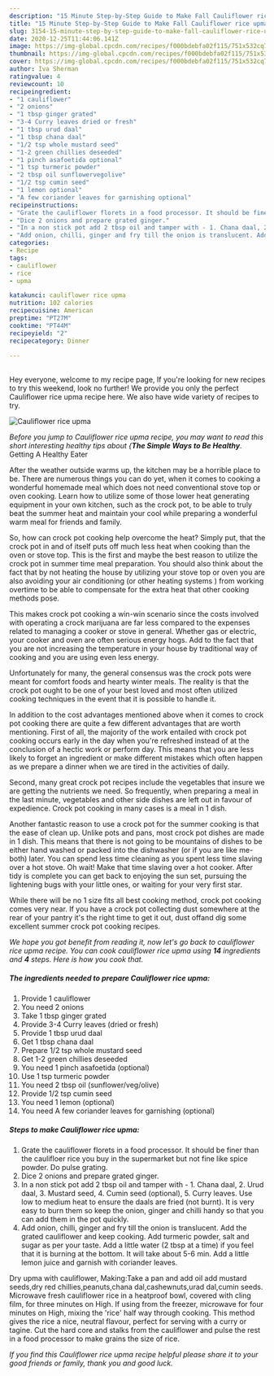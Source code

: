 ```yaml
---
description: "15 Minute Step-by-Step Guide to Make Fall Cauliflower rice upma"
title: "15 Minute Step-by-Step Guide to Make Fall Cauliflower rice upma"
slug: 3154-15-minute-step-by-step-guide-to-make-fall-cauliflower-rice-upma
date: 2020-12-25T11:44:06.141Z
image: https://img-global.cpcdn.com/recipes/f000bdebfa02f115/751x532cq70/cauliflower-rice-upma-recipe-main-photo.jpg
thumbnail: https://img-global.cpcdn.com/recipes/f000bdebfa02f115/751x532cq70/cauliflower-rice-upma-recipe-main-photo.jpg
cover: https://img-global.cpcdn.com/recipes/f000bdebfa02f115/751x532cq70/cauliflower-rice-upma-recipe-main-photo.jpg
author: Iva Sherman
ratingvalue: 4
reviewcount: 10
recipeingredient:
- "1 cauliflower"
- "2 onions"
- "1 tbsp ginger grated"
- "3-4 Curry leaves dried or fresh"
- "1 tbsp urud daal"
- "1 tbsp chana daal"
- "1/2 tsp whole mustard seed"
- "1-2 green chillies deseeded"
- "1 pinch asafoetida optional"
- "1 tsp turmeric powder"
- "2 tbsp oil sunflowervegolive"
- "1/2 tsp cumin seed"
- "1 lemon optional"
- "A few coriander leaves for garnishing optional"
recipeinstructions:
- "Grate the cauliflower florets in a food processor. It should be finer than the caulifloer rice you buy in the supermarket but not fine like spice powder. Do pulse grating."
- "Dice 2 onions and prepare grated ginger."
- "In a non stick pot add 2 tbsp oil and tamper with - 1. Chana daal, 2. Urud daal, 3. Mustard seed, 4. Cumin seed (optional), 5. Curry leaves. Use low to medium heat to ensure the daals are fried (not burnt). It is very easy to burn them so keep the onion, ginger and chilli handy so that you can add them in the pot quickly."
- "Add onion, chilli, ginger and fry till the onion is translucent. Add the grated cauliflower and keep cooking. Add turmeric powder, salt and sugar as per your taste. Add a little water (2 tbsp at a time) if you feel that it is burning at the bottom. It will take about 5-6 min. Add a little lemon juice and garnish with coriander leaves."
categories:
- Recipe
tags:
- cauliflower
- rice
- upma

katakunci: cauliflower rice upma 
nutrition: 102 calories
recipecuisine: American
preptime: "PT27M"
cooktime: "PT44M"
recipeyield: "2"
recipecategory: Dinner

---
```

<br>
Hey everyone, welcome to my recipe page, If you're looking for new recipes to try this weekend, look no further! We provide you only the perfect Cauliflower rice upma recipe here. We also have wide variety of recipes to try.
<br>


![Cauliflower rice upma](https://img-global.cpcdn.com/recipes/f000bdebfa02f115/751x532cq70/cauliflower-rice-upma-recipe-main-photo.jpg)

<i>Before you jump to Cauliflower rice upma recipe, you may want to read this short interesting healthy tips about {<strong>The Simple Ways to Be Healthy</strong>.</i>
Getting A Healthy Eater


After the weather outside warms up, the kitchen may be a horrible place to be. There are numerous things you can do yet, when it comes to cooking a wonderful homemade meal which does not need conventional stove top or oven cooking. Learn how to utilize some of those lower heat generating equipment in your own kitchen, such as the crock pot, to be able to truly beat the summer heat and maintain your cool while preparing a wonderful warm meal for friends and family.

So, how can crock pot cooking help overcome the heat? Simply put, that the crock pot in and of itself puts off much less heat when cooking than the oven or stove top. This is the first and maybe the best reason to utilize the crock pot in summer time meal preparation. You should also think about the fact that by not heating the house by utilizing your stove top or oven you are also avoiding your air conditioning (or other heating systems ) from working overtime to be able to compensate for the extra heat that other cooking methods pose.

This makes crock pot cooking a win-win scenario since the costs involved with operating a crock marijuana are far less compared to the expenses related to managing a cooker or stove in general. Whether gas or electric, your cooker and oven are often serious energy hogs. Add to the fact that you are not increasing the temperature in your house by traditional way of cooking and you are using even less energy.

Unfortunately for many, the general consensus was the crock pots were meant for comfort foods and hearty winter meals.  The reality is that the crock pot ought to be one of your best loved and most often utilized cooking techniques in the event that it is possible to handle it.  



In addition to the cost advantages mentioned above when it comes to crock pot cooking there are quite a few different advantages that are worth mentioning. First of all, the majority of the work entailed with crock pot cooking occurs early in the day when you're refreshed instead of at the conclusion of a hectic work or perform day. This means that you are less likely to forget an ingredient or make different mistakes which often happen as we prepare a dinner when we are tired in the activities of daily.

Second, many great crock pot recipes include the vegetables that insure we are getting the nutrients we need. So frequently, when preparing a meal in the last minute, vegetables and other side dishes are left out in favour of expedience. Crock pot cooking in many cases is a meal in 1 dish.

Another fantastic reason to use a crock pot for the summer cooking is that the ease of clean up.  Unlike pots and pans, most crock pot dishes are made in 1 dish. This means that there is not going to be mountains of dishes to be either hand washed or packed into the dishwasher (or if you are like me-both) later. You can spend less time cleaning as you spent less time slaving over a hot stove. Oh wait! Make that time slaving over a hot cooker. After tidy is complete you can get back to enjoying the sun set, pursuing the lightening bugs with your little ones, or waiting for your very first star.

While there will be no 1 size fits all best cooking method, crock pot cooking comes very near. If you have a crock pot collecting dust somewhere at the rear of your pantry it's the right time to get it out, dust offand dig some excellent summer crock pot cooking recipes.


<i>We hope you got benefit from reading it, now let's go back to cauliflower rice upma recipe. You can cook cauliflower rice upma using <strong>14</strong> ingredients and <strong>4</strong> steps. Here is how you cook that.
</i>

##### The ingredients needed to prepare Cauliflower rice upma:

1. Provide 1 cauliflower
1. You need 2 onions
1. Take 1 tbsp ginger grated
1. Provide 3-4 Curry leaves (dried or fresh)
1. Provide 1 tbsp urud daal
1. Get 1 tbsp chana daal
1. Prepare 1/2 tsp whole mustard seed
1. Get 1-2 green chillies deseeded
1. You need 1 pinch asafoetida (optional)
1. Use 1 tsp turmeric powder
1. You need 2 tbsp oil (sunflower/veg/olive)
1. Provide 1/2 tsp cumin seed
1. You need 1 lemon (optional)
1. You need A few coriander leaves for garnishing (optional)


##### Steps to make Cauliflower rice upma:

1. Grate the cauliflower florets in a food processor. It should be finer than the caulifloer rice you buy in the supermarket but not fine like spice powder. Do pulse grating.
1. Dice 2 onions and prepare grated ginger.
1. In a non stick pot add 2 tbsp oil and tamper with - 1. Chana daal, 2. Urud daal, 3. Mustard seed, 4. Cumin seed (optional), 5. Curry leaves. Use low to medium heat to ensure the daals are fried (not burnt). It is very easy to burn them so keep the onion, ginger and chilli handy so that you can add them in the pot quickly.
1. Add onion, chilli, ginger and fry till the onion is translucent. Add the grated cauliflower and keep cooking. Add turmeric powder, salt and sugar as per your taste. Add a little water (2 tbsp at a time) if you feel that it is burning at the bottom. It will take about 5-6 min. Add a little lemon juice and garnish with coriander leaves.


Dry upma with cauliflower, Making:Take a pan and add oil add mustard seeds,dry red chillies,peanuts,chana dal,cashewnuts,urad dal,cumin seeds. Microwave fresh cauliflower rice in a heatproof bowl, covered with cling film, for three minutes on High. If using from the freezer, microwave for four minutes on High, mixing the &#39;rice&#39; half way through cooking. This method gives the rice a nice, neutral flavour, perfect for serving with a curry or tagine. Cut the hard core and stalks from the cauliflower and pulse the rest in a food processor to make grains the size of rice. 

<i>If you find this Cauliflower rice upma recipe helpful please share it to your good friends or family, thank you and good luck.</i>
